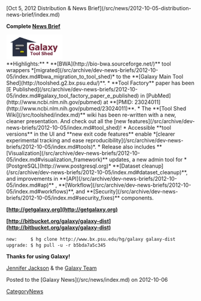 <div class='newsItemHeader'>[Oct 5, 2012 Distribution & News Brief](/src/news/2012-10-05-distribution-news-brief/index.md)</div>

**Complete [News Brief](/src/archive/dev-news-briefs/2012-10-05/index.md)**
<div class='right'><a href='http://toolshed.g2.bx.psu.edu'><img src="/src/images/logos/ToolShed.jpg" alt="tool shed" width="150px" /></a></div>
**Highlights:**
* **[BWA](http://bio-bwa.sourceforge.net/)** tool wrappers *[migrated](/src/archive/dev-news-briefs/2012-10-05/index.md#bwa_migration_to_tool_shed)* to the **[Galaxy Main Tool Shed](http://toolshed.g2.bx.psu.edu/)**. 
* **Tool Factory** paper has been [E Published](/src/archive/dev-news-briefs/2012-10-05/index.md#galaxy_tool_factory_paper_e_published) in [PubMed](http://www.ncbi.nlm.nih.gov/pubmed) at **[PMID: 23024011](http://www.ncbi.nlm.nih.gov/pubmed/23024011)**.
* The **[Tool Shed Wiki](/src/toolshed/index.md)** wiki has been re-written with a new, cleaner presentation. And check out all the [new features](/src/archive/dev-news-briefs/2012-10-05/index.md#tool_shed)!
* Accessible **tool versions** in the UI and **new exit code features** enable *[clearer experimental tracking and ease reproducibility](/src/archive/dev-news-briefs/2012-10-05/index.md#tools)*.
* Release also includes **[Visualization](/src/archive/dev-news-briefs/2012-10-05/index.md#visualization_framework)** updates, a new admin tool for *[PostgreSQL](http://www.postgresql.org)* **[Dataset cleanup](/src/archive/dev-news-briefs/2012-10-05/index.md#dataset_cleanup)**, and improvements in **[API](/src/archive/dev-news-briefs/2012-10-05/index.md#ap)** , **[Workflow](/src/archive/dev-news-briefs/2012-10-05/index.md#workflows)**,  and **[Security](/src/archive/dev-news-briefs/2012-10-05/index.md#security_fixes)** components.

**[http://getgalaxy.org](http://getgalaxy.org)**

**[http://bitbucket.org/galaxy/galaxy-dist](http://bitbucket.org/galaxy/galaxy-dist)**
```
new:     $ hg clone http://www.bx.psu.edu/hg/galaxy galaxy-dist
upgrade: $ hg pull -u -r b5bda7a5c345
```


**Thanks for using Galaxy!**

[Jennifer Jackson](/src/jennifer-jackson/index.md) & the [Galaxy Team](/src/galaxy-team/index.md)

<div class='newsItemFooter'>Posted to the [Galaxy News](/src/news/index.md) on 2012-10-06</div>

[CategoryNews](/src/category-news/index.md)
